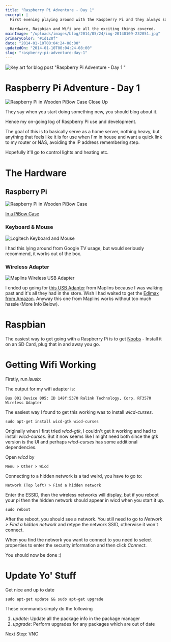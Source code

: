 ```yaml
---
title: "Raspberry Pi Adventure - Day 1"
excerpt: |
  First evening playing around with the Raspberry Pi and they always say you should blog about new things.
  
  Hardware, Raspbian and Wifi are all the exciting things covered.
mainImage: "/uploads/images/blog/2014/05/24/img-20140109-232051.jpg"
primaryColor: "#1d120f"
date: "2014-01-10T00:04:24-08:00"
updatedOn: "2014-01-10T00:04:24-08:00"
slug: "raspberry-pi-adventure-day-1"
---
```

![Key art for blog post "Raspberry Pi Adventure - Day 1 "](/uploads/images/blog/2014/05/24/img-20140109-232051.jpg)

# Raspberry Pi Adventure - Day 1 

![Raspberry Pi in Wooden PiBow Case Close Up](/uploads/images/blog/2014/01/IMG_20140109_232116.jpg "1024") 

They say when you start doing something new, you should blog about it. 

Hence my on-going log of Raspberry Pi use and development. 

The goal of this is to basically serve as a home server, nothing heavy, but anything that feels like it is for use when I'm in house and want a quick link to my router or NAS, avoiding the IP address remembering step. 

Hopefully it'll go to control lights and heating etc. 

# The Hardware

## Raspberry Pi

![Raspberry Pi in Wooden PiBow Case](/uploads/images/blog/2014/01/IMG_20140109_232053.jpg "1024") 

[In a PiBow Case](http://shop.pimoroni.com/products/pibow-timber)

### Keyboard & Mouse

![Logitech Keyboard and Mouse](/uploads/images/blog/2014/01/IMG_20140109_232027.jpg "1024") 

I had this lying around from Google TV usage, but would seriously recommend, it works out of the box. 

### Wireless Adapter

![Maplins Wireless USB Adapter](/uploads/images/blog/2014/01/IMG_20140109_231903.jpg "1024") 

I ended up going for [this USB Adapter](http://www.maplin.co.uk/p/maplin-single-band-n150-nano-usb-network-adapter-a71lb) from Maplins because I was walking past and it's all they had in the store. Wish I had waited to get the [Edimax from Amazon](http://www.amazon.co.uk/Edimax-EW-7811UN-150Mbps-Wireless-Adapter/dp/B003MTTJOY). Anyway this one from Maplins works without too much hassle (More Info Below). 

# Raspbian

The easiest way to get going with a Raspberry Pi is to get [Noobs](http://www.raspberrypi.org/archives/4100) \- Install it on an SD Card, plug that in and away you go. 

# Getting Wifi Working

Firstly, run _lsusb_: 

The output for my wifi adapter is: 

`Bus 001 Device 005: ID 148f:5370 Ralink Technology, Corp. RT3570 Wireless Adapter` 

The easiest way I found to get this working was to install _wicd-curses_. 

`sudo apt-get install wicd-gtk wicd-curses` 

Originally when I first tried _wicd-gtk_, I couldn't get it working and had to install _wicd-curses_. But it now seems like I might need both since the gtk version is the UI and perhaps _wicd-curses_ has some additional dependencies. 

Open _wicd_ by 

`Menu > Other > Wicd` 

Connecting to a hidden network is a tad weird, you have to go to: 

`Network (Top left) > Find a hidden network` 

Enter the ESSID, then the wireless networks will display, but if you reboot your pi then the hidden network should appear in wicd when you start it up. 

`sudo reboot` 

After the reboot, you should see a _<hidden>_ network. You still need to go to _Network > Find a hidden network_ and retype the network SSID, otherwise it won't connect. 

When you find the network you want to connect to you need to select properties to enter the security information and then click _Connect_. 

You should now be done :) 

# Update Yo' Stuff

Get nice and up to date 

`sudo apt-get update && sudo apt-get upgrade` 

These commands simply do the following 

  1. _update_: Update all the package info in the package manager
  2. _upgrade_: Perform upgrades for any packages which are out of date

Next Step: VNC
